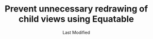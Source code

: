 ---
tags: tips
date: Last Modified
title: Prevent unnecessary redrawing of child views using Equatable
categories: ["Optimization"]
permalink: "tip/{{title | slugify}}/index.html"
---